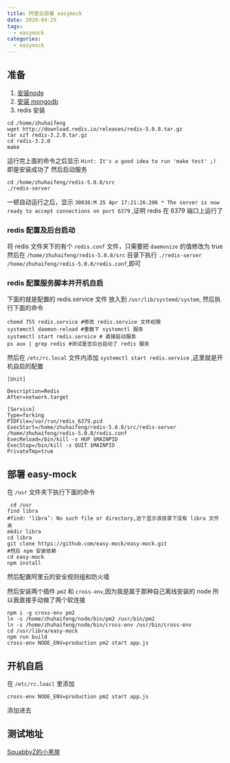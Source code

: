```yaml
---
title: 阿里云部署 easymock
date: 2020-04-25
tags:
  - easymock
categories:
  - easymock
---
```


## 准备

1. [安装node](../nodejs/2.md)
2. [安装 mongodb](../mondonDB/3.md)
3. redis 安装
```shell
cd /home/zhuhaifeng
wget http://download.redis.io/releases/redis-5.0.8.tar.gz
tar xzf redis-3.2.0.tar.gz
cd redis-3.2.0
make

```
运行完上面的命令之后显示 `Hint: It's a good idea to run 'make test' ;)` 即是安装成功了 然后启动服务
```shell
cd /home/zhuhaifeng/redis-5.0.8/src
./redis-server
```
一顿自动运行之后，显示 `30038:M 25 Apr 17:21:26.206 * The server is now ready to accept connections on port 6379` ,证明 redis 在 6379 端口上运行了

### redis 配置及后台启动

将 redis 文件夹下的有个 `redis.conf` 文件，只需要把 `daemonize` 的值修改为 true
然后在 `/home/zhuhaifeng/redis-5.0.8/src` 目录下执行 `./redis-server  /home/zhuhaifeng/redis-5.0.8/redis.conf`,即可

### redis 配置服务脚本并开机自启

下面的就是配置的 redis.service  文件 放入到 `/usr/lib/systemd/system`, 然后执行下面的命令
```shell
chomd 755 redis.service #修改 redis.service 文件权限
systemctl daemon-reload #重载下 systemctl 服务
systemctl start redis.service # 直接启动服务
ps aux | grep redis #测试是否后台启动了 redis 服务

```

然后在 `/etc/rc.local` 文件内添加 `systemctl start redis.service` ,这里就是开机自启的配置



```shell
[Unit]

Description=Redis
After=network.target

[Service]
Type=forking
PIDFile=/var/run/redis_6379.pid
ExecStart=/home/zhuhaifeng/redis-5.0.8/src/redis-server /home/zhuhaifeng/redis-5.0.8/redis.conf
ExecReload=/bin/kill -s HUP $MAINPID
ExecStop=/bin/kill -s QUIT $MAINPID
PrivateTmp=true
```




## 部署 easy-mock

在 `/usr`  文件夹下执行下面的命令

```shell
 cd /usr
find libra
#find: ‘libra’: No such file or directory,这个显示该目录下没有 libra 文件夹
mkdir libra
cd libra
git clone https://github.com/easy-mock/easy-mock.git
#然后 npm 安装依赖
cd easy-mock
npm install

```
然后配置阿里云的安全规则组和防火墙

然后安装两个插件 `pm2` 和 `cross-env`,因为我是属于那种自己离线安装的 node 所以我直接手动做了两个软连接
```shell
npm i -g cross-env pm2
ln -s /home/zhuhaifeng/node/bin/pm2 /usr/bin/pm2
ln -s /home/zhuhaifeng/node/bin/cross-env /usr/bin/cross-env
cd /usr/libra/easy-mock
npm run build
cross-env NODE_ENV=production pm2 start app.js

```
## 开机自启

在 `/etc/rc.loacl` 里添加

```shell
cross-env NODE_ENV=production pm2 start app.js

```
添加进去

## 测试地址

[SquabbyZ的小黑屋](http://39.106.197.44:7300)